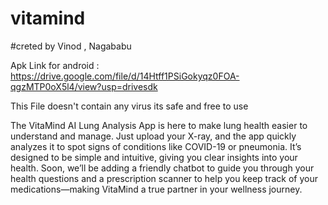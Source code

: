 # vitamind


#creted by Vinod , Nagababu


Apk Link for android : https://drive.google.com/file/d/14Htff1PSiGokyqz0FOA-qgzMTP0oX5l4/view?usp=drivesdk

This File doesn't contain any virus its safe and free to use


The VitaMind AI Lung Analysis App is here to make lung health easier to understand and manage. Just upload your X-ray, and the app quickly analyzes it to spot signs of conditions like COVID-19 or pneumonia. It’s designed to be simple and intuitive, giving you clear insights into your health. Soon, we’ll be adding a friendly chatbot to guide you through your health questions and a prescription scanner to help you keep track of your medications—making VitaMind a true partner in your wellness journey.
